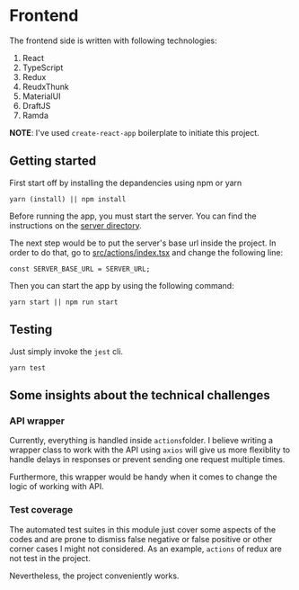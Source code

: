 # Frontend

The frontend side is written with following technologies:

1. React
2. TypeScript
3. Redux
4. ReudxThunk
5. MaterialUI
6. DraftJS
7. Ramda

**NOTE**: I've used `create-react-app` boilerplate to initiate this project.

## Getting started

First start off by installing the depandencies using npm or yarn

	yarn (install) || npm install
	
Before running the app, you must start the server. You can find the instructions on the [server directory](../api/).

The next step would be to put the server's base url inside the project. In order to do that, go to [src/actions/index.tsx](./src/actions/index.tsx) and change the following line:

	const SERVER_BASE_URL = SERVER_URL;
	
Then you can start the app by using the following command:
	
	yarn start || npm run start
	
## Testing

Just simply invoke the `jest` cli.

	yarn test
		

## Some insights about the technical challenges

### API wrapper

Currently, everything is handled inside `actions`folder. I believe writing a wrapper class to work with the API using `axios` will give us more flexiblity to handle delays in responses or prevent sending one request multiple times.

Furthermore, this wrapper would be handy when it comes to change the logic of working with API.

### Test coverage

The automated test suites in this module just cover some aspects of the codes and are prone to dismiss false negative or false positive or other corner cases I might not considered. As an example, `actions` of redux are not test in the project. 

Nevertheless, the project conveniently works.